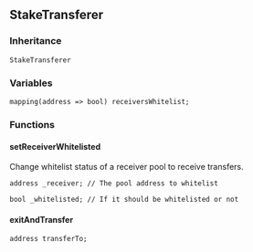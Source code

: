 ## StakeTransferer





### Inheritance

```
StakeTransferer
```

### Variables

```Solidity
mapping(address => bool) receiversWhitelist;
```

### Functions

#### setReceiverWhitelisted



Change whitelist status of a receiver pool to receive transfers.


```Solidity
address _receiver; // The pool address to whitelist

bool _whitelisted; // If it should be whitelisted or not
```

#### exitAndTransfer





```Solidity
address transferTo; 
```



